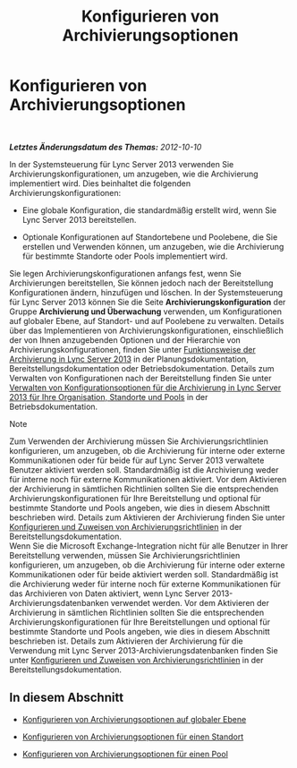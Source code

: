 ﻿---
title: Konfigurieren von Archivierungsoptionen
TOCTitle: Konfigurieren von Archivierungsoptionen
ms:assetid: b2f7f74d-e1ad-494e-9d46-5eb0efe5fb29
ms:mtpsurl: https://technet.microsoft.com/de-de/library/JJ205182(v=OCS.15)
ms:contentKeyID: 49295135
ms.date: 05/19/2016
mtps_version: v=OCS.15
ms.translationtype: HT
---

# Konfigurieren von Archivierungsoptionen

 

_**Letztes Änderungsdatum des Themas:** 2012-10-10_

In der Systemsteuerung für Lync Server 2013 verwenden Sie Archivierungskonfigurationen, um anzugeben, wie die Archivierung implementiert wird. Dies beinhaltet die folgenden Archivierungskonfigurationen:

  - Eine globale Konfiguration, die standardmäßig erstellt wird, wenn Sie Lync Server 2013 bereitstellen.

  - Optionale Konfigurationen auf Standortebene und Poolebene, die Sie erstellen und Verwenden können, um anzugeben, wie die Archivierung für bestimmte Standorte oder Pools implementiert wird.

Sie legen Archivierungskonfigurationen anfangs fest, wenn Sie Archivierungen bereitstellen, Sie können jedoch nach der Bereitstellung Konfigurationen ändern, hinzufügen und löschen. In der Systemsteuerung für Lync Server 2013 können Sie die Seite **Archivierungskonfiguration** der Gruppe **Archivierung und Überwachung** verwenden, um Konfigurationen auf globaler Ebene, auf Standort- und auf Poolebene zu verwalten. Details über das Implementieren von Archivierungskonfigurationen, einschließlich der von Ihnen anzugebenden Optionen und der Hierarchie von Archivierungskonfigurationen, finden Sie unter [Funktionsweise der Archivierung in Lync Server 2013](lync-server-2013-how-archiving-works.md) in der Planungsdokumentation, Bereitstellungsdokumentation oder Betriebsdokumentation. Details zum Verwalten von Konfigurationen nach der Bereitstellung finden Sie unter [Verwalten von Konfigurationsoptionen für die Archivierung in Lync Server 2013 für Ihre Organisation, Standorte und Pools](lync-server-2013-managing-archiving-configuration-options-for-your-organization-sites-and-pools.md) in der Betriebsdokumentation.


> [!NOTE]
> Zum Verwenden der Archivierung müssen Sie Archivierungsrichtlinien konfigurieren, um anzugeben, ob die Archivierung für interne oder externe Kommunikationen oder für beide für auf Lync Server 2013 verwaltete Benutzer aktiviert werden soll. Standardmäßig ist die Archivierung weder für interne noch für externe Kommunikationen aktiviert. Vor dem Aktivieren der Archivierung in sämtlichen Richtlinien sollten Sie die entsprechenden Archivierungskonfigurationen für Ihre Bereitstellung und optional für bestimmte Standorte und Pools angeben, wie dies in diesem Abschnitt beschrieben wird. Details zum Aktivieren der Archivierung finden Sie unter <A href="lync-server-2013-configuring-and-assigning-archiving-policies.md">Konfigurieren und Zuweisen von Archivierungsrichtlinien</A> in der Bereitstellungsdokumentation.<BR>Wenn Sie die Microsoft Exchange-Integration nicht für alle Benutzer in Ihrer Bereitstellung verwenden, müssen Sie Archivierungsrichtlinien konfigurieren, um anzugeben, ob die Archivierung für interne oder externe Kommunikationen oder für beide aktiviert werden soll. Standardmäßig ist die Archivierung weder für interne noch für externe Kommunikationen für das Archivieren von Daten aktiviert, wenn Lync Server 2013-Archivierungsdatenbanken verwendet werden. Vor dem Aktivieren der Archivierung in sämtlichen Richtlinien sollten Sie die entsprechenden Archivierungskonfigurationen für Ihre Bereitstellungen und optional für bestimmte Standorte und Pools angeben, wie dies in diesem Abschnitt beschrieben ist. Details zum Aktivieren der Archivierung für die Verwendung mit Lync Server 2013-Archivierungsdatenbanken finden Sie unter <A href="lync-server-2013-configuring-and-assigning-archiving-policies.md">Konfigurieren und Zuweisen von Archivierungsrichtlinien</A> in der Bereitstellungsdokumentation.



## In diesem Abschnitt

  - [Konfigurieren von Archivierungsoptionen auf globaler Ebene](lync-server-2013-configuring-archiving-options-at-the-global-level.md)

  - [Konfigurieren von Archivierungsoptionen für einen Standort](lync-server-2013-configuring-archiving-options-for-a-site.md)

  - [Konfigurieren von Archivierungsoptionen für einen Pool](lync-server-2013-configuring-archiving-options-for-a-pool.md)

